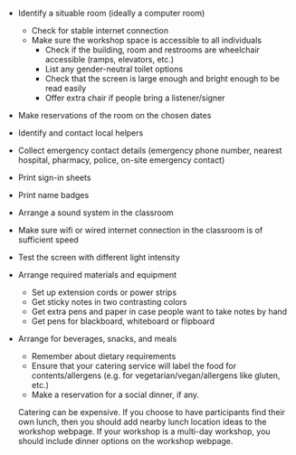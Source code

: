 - Identify a situable room (ideally a computer room)
  - Check for stable internet connection
  - Make sure the workshop space is accessible to all individuals
    - Check if the building, room and restrooms are wheelchair accessible (ramps, elevators, etc.)
    - List any gender-neutral toilet options
    - Check that the screen is large enough and bright enough to be read easily
    - Offer extra chair if people bring a listener/signer
- Make reservations of the room on the chosen dates
- Identify and contact local helpers
- Collect emergency contact details (emergency phone number, nearest hospital, pharmacy, police, on-site emergency contact)
- Print sign-in sheets
- Print name badges
- Arrange a sound system in the classroom
- Make sure wifi or wired internet connection in the classroom is of sufficient speed
- Test the screen with different light intensity
- Arrange required materials and equipment
  - Set up extension cords or power strips
  - Get sticky notes in two contrasting colors
  - Get extra pens and paper in case people want to take notes by hand
  - Get pens for blackboard, whiteboard or flipboard
- Arrange for beverages, snacks, and meals
  - Remember about dietary requirements
  - Ensure that your catering service will label the food for contents/allergens (e.g. for vegetarian/vegan/allergens like gluten, etc.)
  - Make a reservation for a social dinner, if any.
  
  Catering can be expensive. If you choose to have participants find their own lunch, then you should add nearby lunch location ideas to the workshop webpage. If your workshop is a multi-day workshop, you should include dinner options on the workshop webpage.
  
